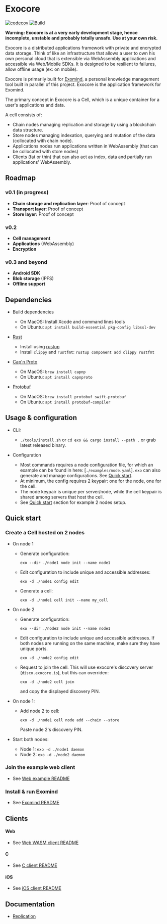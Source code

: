 # Exocore
[![codecov](https://codecov.io/gh/appaquet/exocore/branch/master/graph/badge.svg?token=OKZAHfPlaP)](https://codecov.io/gh/appaquet/exocore)
![Build](https://github.com/appaquet/exocore/workflows/Push%20tester/badge.svg)

**Warning: Exocore is at a very early development stage, hence incomplete, unstable and probably totally unsafe. Use at your own risk.**

Exocore is a distributed applications framework with private and encrypted data storage. Think of like an infrastructure that allows
a user to own his own personal cloud that is extensible via WebAssembly applications and accessible via Web/Mobile SDKs. It is designed 
to be resilient to failures, allow offline usage (ex: on mobile). 

Exocore is primarily built for [Exomind](https://github.com/appaquet/exomind), a personal knowledge management tool built in parallel
of this project. Exocore is the application framework for Exomind.

The primary concept in Exocore is a Cell, which is a unique container for a user's applications and data.

A cell consists of:
* Chain nodes managing replication and storage by using a blockchain data structure.
* Store nodes managing indexation, querying and mutation of the data (collocated with chain node).
* Applications nodes run applications written in WebAssembly (that can be collocated with store nodes)
* Clients (fat or thin) that can also act as index, data and partially run applications' WebAssembly.

## Roadmap
### v0.1 (in progress)
* **Chain storage and replication layer**: Proof of concept
* **Transport layer**: Proof of concept
* **Store layer:** Proof of concept

### v0.2
* **Cell management**
* **Applications**  (WebAssembly)
* **Encryption**

### v0.3 and beyond
* **Android SDK**
* **Blob storage**  (IPFS)
* **Offline support**


## Dependencies
* Build dependencies
    * On MacOS: Install Xcode and command lines tools
    * On Ubuntu: `apt install build-essential pkg-config libssl-dev`

* [Rust](https://www.rust-lang.org/learn/get-started)
  * Install using [rustup](https://www.rust-lang.org/learn/get-started)
  * Install `clippy` and `rustfmt`: `rustup component add clippy rustfmt`
  
* [Cap'n Proto](https://capnproto.org/install.html)
    * On MacOS: `brew install capnp` 
    * On Ubuntu: `apt install capnproto` 

* [Protobuf](https://developers.google.com/protocol-buffers/)
    * On MacOS: `brew install protobuf swift-protobuf` 
    * On Ubuntu: `apt install protobuf-compiler` 
    

## Usage & configuration
* CLI:
  * `./tools/install.sh` or `cd exo && cargo install --path .` or grab latest released binary.

* Configuration
    * Most commands requires a node configuration file, for which an example can be found in here: [`./examples/node.yaml`].
      `exo` can also generate and manage configurations. See [Quick start](#quick-start).
    * At minimum, the config requires 2 keypair: one for the node, one for the cell.
    * The node keypair is unique per server/node, while the cell keypair is shared among servers that host the cell.
    * See [Quick start](#quick-start) section for example 2 nodes setup.
    
## Quick start

### Create a Cell hosted on 2 nodes
* On node 1
  * Generate configuration: 

    `exo --dir ./node1 node init --name node1`

  * Edit configuration to include unique and accessible addresses:

    `exo -d ./node1 config edit`

  * Generate a cell:

    `exo -d ./node1 cell init --name my_cell`

* On node 2
  * Generate configuration: 

    `exo --dir ./node2 node init --name node1`

  * Edit configuration to include unique and accessible addresses. 
    If both nodes are running on the same machine, make sure they have unique ports.

    `exo -d ./node2 config edit`

  * Request to join the cell. 
    This will use exocore's discovery server (`disco.exocore.io`), but this can overriden:

    `exo -d ./node2 cell join`

    and copy the displayed discovery PIN.

* On node 1:
  * Add node 2 to cell:

    `exo -d ./node1 cell node add --chain --store` 

    Paste node 2's discovery PIN.

* Start both nodes:
  * Node 1: `exo -d ./node1 daemon`
  * Node 2: `exo -d ./node2 daemon`

### Join the example web client
* See [Web example README](./examples/web/README.md#Running)

### Install & run Exomind
* See [Exomind README](https://github.com/appaquet/exomind)

## Clients
#### Web
* See [Web WASM client README](./clients/web/README.md)

#### C
* See [C client README](./clients/c/README.md)

#### iOS
* See [iOS client README](./clients/ios/README.md)
  
## Documentation
* [Replication](chain/replication.md)
